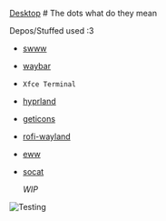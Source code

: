 [Desktop](https://femboy.beauty/CvRJe) # The dots what do they mean


Depos/Stuffed used :3
- [swww](https://github.com/LGFae/swww)
- [waybar](https://github.com/Alexays/Waybar)
- `Xfce Terminal`
- [hyprland](https://github.com/hyprwm/Hyprland)
- [geticons](https://git.sr.ht/~zethra/geticons)
- [rofi-wayland](https://github.com/lbonn/rofi)
- [eww](https://github.com/elkowar/eww)
- [socat](http://www.dest-unreach.org/socat/)

  *WIP*

 ![Testing](https://raw.githubusercontent.com/mrEtac/thedots/main/screenshot/2024-04-01-063413_hyprshot.png)
